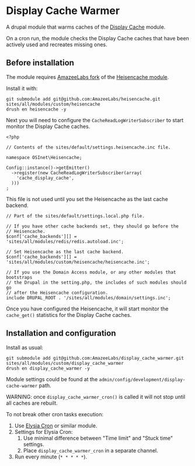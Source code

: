 # Display Cache Warmer

A drupal module that warms caches of the [Display Cache](https://www.drupal.org/project/display_cache) module.

On a cron run, the module checks the  Display Cache caches that have been actively used and recreates missing ones.

## Before installation

The module requires [AmazeeLabs fork](https://github.com/AmazeeLabs/heisencache) of the [Heisencache module](https://github.com/FGM/heisencache).

Install it with:

    git submodule add git@github.com:AmazeeLabs/heisencache.git sites/all/modules/custom/heisencache
    drush en heisencache -y

Next you will need to configure the `CacheReadLogWriterSubscriber` to start monitor the Display Cache caches.

    <?php
    
    // Contents of the sites/default/settings.heisencache.inc file.
    
    namespace OSInet\Heisencache;
    
    Config::instance()->getEmitter()
      ->register(new CacheReadLogWriterSubscriber(array(
        'cache_display_cache',
      )))
    ;

This file is not used until you set the Heisencache as the last cache backend. 

    // Part of the sites/default/settings.local.php file.
    
    // If you have other cache backends set, they should go before the
    // Heisencache.
    $conf['cache_backends'][] = 'sites/all/modules/redis/redis.autoload.inc';
    
    // Set Heisencache as the last cache backend.
    $conf['cache_backends'][] = 'sites/all/modules/custom/heisencache/heisencache.inc';
    
    // If you use the Domain Access module, or any other modules that bootstraps
    // the Drupal in the setting.php, the includes of such modules should go
    // after the Heisencache configuration.
    include DRUPAL_ROOT . '/sites/all/modules/domain/settings.inc';

Once you have configured the Heisencache, it will start monitor the `cache_get()` statistics for the Display Cache caches.

## Installation and configuration
 
Install as usual:

    git submodule add git@github.com:AmazeeLabs/display_cache_warmer.git sites/all/modules/custom/display_cache_warmer
    drush en display_cache_warmer -y

Module settings could be found at the `admin/config/development/display-cache-warmer` path.

WARNING: once `display_cache_warmer_cron()` is called it will not stop until all caches are rebuilt.

To not break other cron tasks execution:

1. Use [Elysia Cron](https://www.drupal.org/project/elysia_cron) or similar module.
1. Settings for Elysia Cron:
    1. Use minimal difference between "Time limit" and "Stuck time" settings.
    1. Place `display_cache_warmer_cron` in a separate channel.
1. Run every minute (`* * * * *`).
